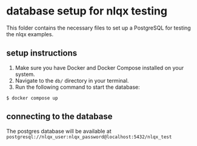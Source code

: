 # database setup for nlqx testing

This folder contains the necessary files to set up a PostgreSQL for testing the nlqx examples.

## setup instructions

1. Make sure you have Docker and Docker Compose installed on your system.
1. Navigate to the `db/` directory in your terminal.
1. Run the following command to start the database:

```console
$ docker compose up
```

## connecting to the database

The postgres database will be available at `postgresql://nlqx_user:nlqx_password@localhost:5432/nlqx_test`
